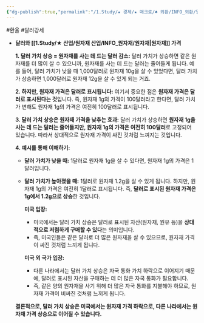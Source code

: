 ```yaml
---
{"dg-publish":true,"permalink":"/1.Study/★ 경제/★ 매크로/♠ 외환/INFO_외환/달러 강세/","created":"2024-08-21T11:43:00.523+09:00","updated":"2025-06-03T20:07:19.848+09:00"}
---
```


#환율 #달러강세


- **달러와 [[1.Study/★ 산업/원자재 산업/INFO_원자재/원자재\|원자재]] 가격**
	
	**1. 달러 가치 상승 = 원자재를 사는 데 드는 달러 감소:** 달러 가치가 상승하면 같은 원자재를 더 많이 살 수 있으니까, 원자재를 사는 데 드는 달러는 줄어들게 됩니다. 예를 들어, 달러 가치가 낮을 때 1,000달러로 원자재 10g을 살 수 있었다면, 달러 가치가 상승하면 1,000달러로 원자재 12g을 살 수 있게 되는 거죠.
	
	**2. 하지만, 원자재 가격은 달러로 표시됩니다:** 여기서 중요한 점은 **원자재 가격은 달러로 표시된다는 것**입니다. 즉, 원자재 1g의 가격이 100달러라고 한다면, 달러 가치가 변해도 원자재 1g의 가격은 여전히 100달러로 표시됩니다.
	
	**3. 달러 가치 상승은 원자재 가격을 낮추는 효과:** 달러 가치가 상승하면 **원자재 1g을 사는 데 드는 달러는 줄어들지만, 원자재 1g의 가격은 여전히 100달러**로 고정되어 있습니다. 따라서 상대적으로 원자재 가격이 싸진 것처럼 느껴지는 것입니다.
	
	**4. 예시를 통해 이해하기:**
	
	- **달러 가치가 낮을 때:** 1달러로 원자재 1g을 살 수 있다면, 원자재 1g의 가격은 1달러입니다.
	- **달러 가치가 높아졌을 때:** 1달러로 원자재 1.2g을 살 수 있게 됩니다. 하지만, 원자재 1g의 가격은 여전히 1달러로 표시됩니다. 즉, **달러로 표시된 원자재 가격은 1g에서 1.2g으로 상승**한 것입니다.
	
		**미국 입장:**
		
		- 미국에서는 달러 가치 상승은 달러로 표시된 자산(원자재, 원유 등)을 **상대적으로 저렴하게 구매할 수 있다**는 의미입니다.
		- 즉, 미국인들은 같은 달러로 더 많은 원자재을 살 수 있으므로, 원자재 가격이 싸진 것처럼 느끼게 됩니다.
		
		**미국 외 국가 입장:**
		
		- 다른 나라에서는 달러 가치 상승은 자국 통화 가치 하락으로 이어지기 때문에, 달러로 표시된 자산을 구매하는 데 더 많은 자국 통화가 필요합니다.
		- 즉, 같은 양의 원자재을 사기 위해 더 많은 자국 통화를 지불해야 하므로, 원자재 가격이 비싸진 것처럼 느끼게 됩니다.
	
	**결론적으로, 달러 가치 상승은 미국에서는 원자재 가격 하락으로, 다른 나라에서는 원자재 가격 상승으로 이어질 수 있습니다.** 
